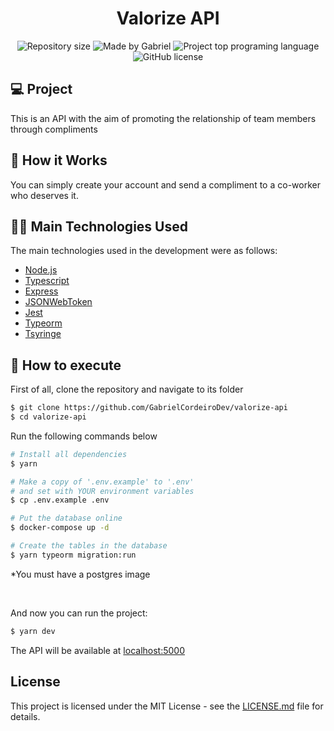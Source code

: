 <h1 align="center"> Valorize API </h1>

<p align="center">
   <img alt="Repository size" src="https://img.shields.io/github/repo-size/GabrielCordeiroDev/valorize-api?color=4BB543">
  <img alt="Made by Gabriel" src="https://img.shields.io/badge/made%20by-GabrielCordeiro-%20?color=4BB543">
  <img alt="Project top programing language" src="https://img.shields.io/github/languages/top/GabrielCordeiroDev/valorize-api?color=4BB543">
  <img alt="GitHub license" src="https://img.shields.io/github/license/GabrielCordeiroDev/valorize-api?color=4BB543">
</p> 

## 💻 Project

This is an API with the aim of promoting the relationship of team members through compliments

## 🔧 How it Works

You can simply create your account and send a compliment to a co-worker who deserves it.

## 👨‍💻 Main Technologies Used

The main technologies used in the development were as follows:

- [Node.js](https://nodejs.org/en/)
- [Typescript](https://www.typescriptlang.org/)
- [Express](https://expressjs.com/)
- [JSONWebToken](https://github.com/auth0/node-jsonwebtoken#readme)
- [Jest](https://jestjs.io/)
- [Typeorm](https://typeorm.io/)
- [Tsyringe](https://github.com/microsoft/tsyringe)

## 🚀 How to execute

First of all, clone the repository and navigate to its folder

```bash
$ git clone https://github.com/GabrielCordeiroDev/valorize-api
$ cd valorize-api
```

Run the following commands below

```bash
# Install all dependencies
$ yarn

# Make a copy of '.env.example' to '.env'
# and set with YOUR environment variables
$ cp .env.example .env

# Put the database online
$ docker-compose up -d

# Create the tables in the database
$ yarn typeorm migration:run
```
*You must have a postgres image

<br />

And now you can run the project:

```bash
$ yarn dev
```

The API will be available at [localhost:5000](http://localhost:5000)

## License

This project is licensed under the MIT License - see the [LICENSE.md](https://github.com/GabrielCordeiroDev/valorize-api/blob/main/LICENSE) file for details.
